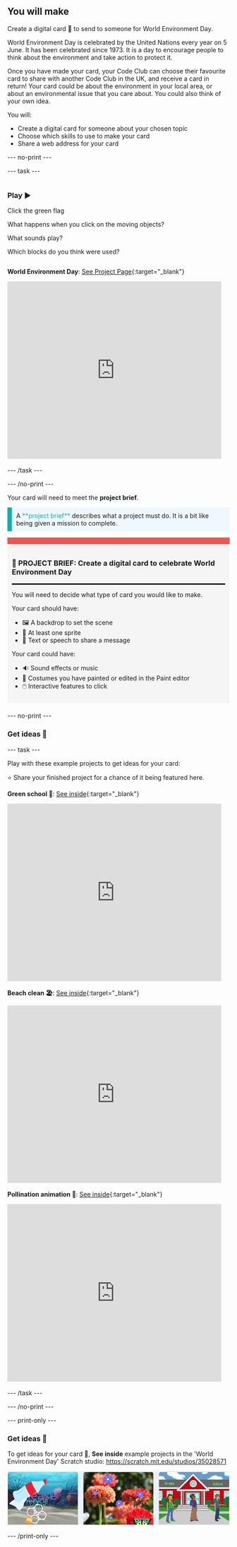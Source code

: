 ## You will make

Create a digital card 💌 to send to someone for World Environment Day.

World Environment Day is celebrated by the United Nations every year on 5 June. It has been celebrated since 1973. It is a day to encourage people to think about the environment and take action to protect it.

Once you have made your card, your Code Club can choose their favourite card to share with another Code Club in the UK, and receive a card in return!
Your card could be about the environment in your local area, or about an environmental issue that you care about. You could also think of your own idea.


You will:

+ Create a digital card for someone about your chosen topic
+ Choose which skills to use to make your card
+ Share a web address for your card

--- no-print ---

--- task ---

<div style="display: flex; flex-wrap: wrap">
<div style="flex-basis: 200px; flex-grow: 1">

### Play ▶️ 

Click the green flag

What happens when you click on the moving objects?

What sounds play?

Which blocks do you think were used?

</div>
<div>

**World Environment Day**: [See Project Page](https://scratch.mit.edu/projects/460628546){:target="_blank"}
<div class="scratch-preview">
  <iframe src="https://scratch.mit.edu/projects/460628546/embed" allowtransparency="true" width="485" height="402" frameborder="0" scrolling="no" allowfullscreen></iframe>
</div>

</div>
</div>

--- /task ---

--- /no-print ---

Your card will need to meet the **project brief**.

<p style="border-left: solid; border-width:10px; border-color: #0faeb0; background-color: aliceblue; padding: 10px;">
A <span style="color: #0faeb0">**project brief**</span> describes what a project must do. It is a bit like being given a mission to complete.
</p>

<div style="border-top: 15px solid #f3524f; background-color: whitesmoke; margin-bottom: 20px; padding: 10px;">

### 🎯 PROJECT BRIEF: Create a **digital card** to celebrate World Environment Day
<hr style="border-top: 2px solid black;">

You will need to decide what type of card you would like to make.

Your card should have:
+ 🖼️ A backdrop to set the scene
+ 🐢 At least one sprite
+ 💬 Text or speech to share a message

Your card could have:
+ 🔉 Sound effects or music
+ 🎨 Costumes you have painted or edited in the Paint editor
+ 🖱️ Interactive features to click
</div>

--- no-print ---

### Get ideas 💭

--- task ---

Play with these example projects to get ideas for your card:

⭐ Share your finished project for a chance of it being featured here.

**Green school 🏫**: [See inside](https://scratch.mit.edu/projects/992775478){:target="_blank"}
<div class="scratch-preview">
  <iframe src="https://scratch.mit.edu/projects/992775478/embed" allowtransparency="true" width="485" height="402" frameborder="0" scrolling="no" allowfullscreen></iframe>
</div>

**Beach clean 🏖️**: [See inside](https://scratch.mit.edu/projects/992770228){:target="_blank"}
<div class="scratch-preview">
  <iframe src="https://scratch.mit.edu/projects/992770228/embed" allowtransparency="true" width="485" height="402" frameborder="0" scrolling="no" allowfullscreen></iframe>
</div>

**Pollination animation 🦋**: [See inside](https://scratch.mit.edu/projects/996923965){:target="_blank"}
<div class="scratch-preview">
  <iframe src="https://scratch.mit.edu/projects/996923965/embed" allowtransparency="true" width="485" height="402" frameborder="0" scrolling="no" allowfullscreen></iframe>
</div>

--- /task ---

--- /no-print ---

--- print-only ---

### Get ideas 💭

To get ideas for your card 💌, **See inside** example projects in the 'World Environment Day' Scratch studio: 
https://scratch.mit.edu/studios/35028571

![A strip of example projects including cards for ocean recycling, pollination and a green school.](images/showcase_static.png)

--- /print-only ---



